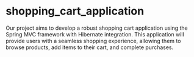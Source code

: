 # shopping_cart_application
Our project aims to develop a robust shopping cart application using the Spring MVC framework with Hibernate integration. This application will provide users with a seamless shopping experience, allowing them to browse products, add items to their cart, and complete purchases.
